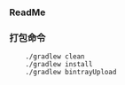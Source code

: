 ### ReadMe
### 打包命令
        ./gradlew clean
        ./gradlew install
        ./gradlew bintrayUpload